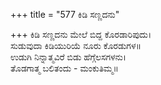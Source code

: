 +++
title = "577 ಕಿಡಿ ಸಣ್ಣದನು"

+++
ಕಿಡಿ ಸಣ್ಣದನು ಮೇಲೆ ಬಿದ್ದ ಕೊರಡಾರಿಪುದು।  
ಸುಡುವುದಾ ಕಿಡಿಯುರಿಯೆ ನೂರು ಕೊರಡುಗಳ॥  
ಉಡುಗಿ ನಿನ್ನಾತ್ಮವಿರೆ ಬಿಡು ಹೆಗ್ಗೆಲಸಗಳನು।  
ತೊಡಗಾತ್ಮ ಬಲಿತಂದು - ಮಂಕುತಿಮ್ಮ॥  
